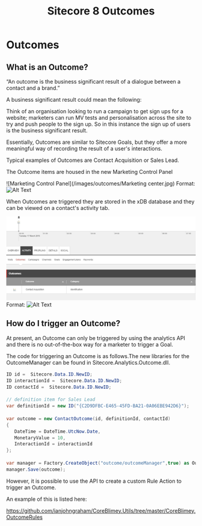 ﻿---
layout: default
title: Sitecore 8 Outcomes
redirect_from: "/documentation/xDB/outcomes/"
category: xdb
---

# Outcomes

## What is an Outcome?

“An outcome is the business significant result of a dialogue between a contact and a brand.”

A business significant result could mean the following:

Think of an organisation looking to run a campaign to get sign ups for a website; marketers can run MV tests and personalisation across the site to try and push people to the sign up. 
So in this instance the sign up of users is the business significant result.

Essentially, Outcomes are similar to Sitecore Goals, but they offer a more meaningful way of recording the result of a user's interactions.

Typical examples of Outcomes are Contact Acquisition or Sales Lead.

The Outcome items are housed in the new Marketing Control Panel 

![Marketing Control Panel](/images/outcomes/Marketing center.jpg)
Format: ![Alt Text](url)

When Outcomes are triggered they are stored in the xDB database and they can be viewed on a contact's activity tab.

![Activity Tab](/images/outcomes/xdb_outcome.jpg)
Format: ![Alt Text](url)

## How do I trigger an Outcome?

At present, an Outcome can only be triggered by using the analytics API and there is no out-of-the-box way for a marketer to trigger a Goal.

The code for triggering an Outcome is as follows.The new libraries for the OutcomeManager can be found in Sitecore.Analytics.Outcome.dll.

```cs
ID id =  Sitecore.Data.ID.NewID;
ID interactionId =  Sitecore.Data.ID.NewID;
ID contactId =  Sitecore.Data.ID.NewID;
 
// definition item for Sales Lead
var definitionId = new ID("{C2D9DFBC-E465-45FD-BA21-0A06EBE942D6}");
 
var outcome = new ContactOutcome(id, definitionId, contactId)
{
   DateTime = DateTime.UtcNow.Date,
   MonetaryValue = 10,
   InteractionId = interactionId
};
 
var manager = Factory.CreateObject("outcome/outcomeManager",true) as OutcomeManager;
manager.Save(outcome);

```

However, it is possible to use the API to create a custom Rule Action to trigger an Outcome.

An example of this is listed here:

https://github.com/ianjohngraham/CoreBlimey.Utils/tree/master/CoreBlimey.OutcomeRules




